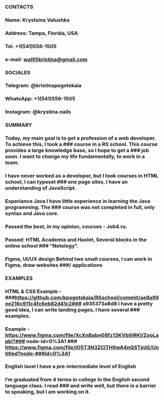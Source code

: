 ### CONTACTS
### Name: Krystsina Valushka
### Address: Tampa, Florida, USA
### Tel. +1(541)556-1505
### e-mail: wal95kristina@gmail.com
### 
### SOCIALES
### Telegram: @kristinapogotskaia 
### WhatsApp: +1(541)556-1505 
### Instagram: @krystina.nails
### 
### SUMMARY
### Today, my main goal is to get a profession of a web developer. To achieve this, I took a ### course in a RS school. This course provides a large knowledge base, so I hope to get a ### job soon. I want to change my life fundamentally, to work in a team.
### I have never worked as a developer, but I took courses in HTML school, I can typeset ### one page sites, I have an understanding of JavaScript.
### Experiance Java I have little experience in learning the Java programming. The ### course was not completed in full, only syntax and Java core.
### Passed the best, in my opinion, courses - Job4.ru.
### Passed: HTML Academia and Haxlet, Several blocks in the online school ### “Netology”.
### Figma, UI/UX design Behind two small courses, I can work in Figma, draw websites ###/ applications
### 
### EXAMPLES
### HTML & CSS Example - ###https://github.com/kpogotskaia/RSschool/commit/ae8a99ee216c911c4fc6eb82d41c2### a935373a8d8 I have a pretty good idea, I can write landing pages, I have several ### examples.
### 
### Example - https://www.figma.com/file/XcXnBabeG8fz13KVb9iRKl/ZooLapki?### node-id=0%3A1 ### https://www.figma.com/file/IO5T3N3ZClTH9wA4nQSTjnlG/Untitled?node-###id=0%3A1
### 
### English lavel I have a pre-intermediate level of English
### 
### I’m graduated from 4 terms in college in the English second language class. I read ### and write well, but there is a barrier to speaking, but I am working on it.